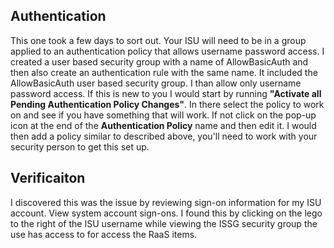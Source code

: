 ## Authentication

This one took a few days to sort out. Your ISU will need to be in a group applied to an authentication policy that allows username password access. I created a user based security group with a name of AllowBasicAuth and then also create an authentication rule with the same name. It included the AllowBasicAuth user based security group. I than allow only username password access. If this is new to you I would start by running **"Activate all Pending Authentication Policy Changes"**. In there select the policy to work on and see if you have something that will work. If not click on the pop-up icon at the end of the **Authentication Policy** name and then edit it. I would then add a policy similar to described above, you'll need to work with your security person to get this set up.

## Verificaiton

I discovered this was the issue by reviewing sign-on information for my ISU account. View system account sign-ons. I found this by clicking on the lego to the right of the ISU username while viewing the ISSG security group the use has access to for access the RaaS items.